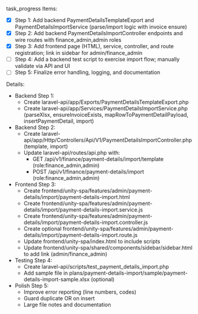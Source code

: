 task_progress Items:
- [x] Step 1: Add backend PaymentDetailsTemplateExport and PaymentDetailsImportService (parse/import logic with invoice ensure)
- [x] Step 2: Add backend PaymentDetailsImportController endpoints and wire routes with finance_admin,admin roles
- [x] Step 3: Add frontend page (HTML), service, controller, and route registration; link in sidebar for admin/finance_admin
- [ ] Step 4: Add a backend test script to exercise import flow; manually validate via API and UI
- [ ] Step 5: Finalize error handling, logging, and documentation

Details:
- Backend Step 1:
  - Create laravel-api/app/Exports/PaymentDetailsTemplateExport.php
  - Create laravel-api/app/Services/PaymentDetailsImportService.php (parseXlsx, ensureInvoiceExists, mapRowToPaymentDetailPayload, insertPaymentDetail, import)
- Backend Step 2:
  - Create laravel-api/app/Http/Controllers/Api/V1/PaymentDetailsImportController.php (template, import)
  - Update laravel-api/routes/api.php with:
    - GET /api/v1/finance/payment-details/import/template (role:finance_admin,admin)
    - POST /api/v1/finance/payment-details/import (role:finance_admin,admin)
- Frontend Step 3:
  - Create frontend/unity-spa/features/admin/payment-details/import/payment-details-import.html
  - Create frontend/unity-spa/features/admin/payment-details/import/payment-details-import.service.js
  - Create frontend/unity-spa/features/admin/payment-details/import/payment-details-import.controller.js
  - Create optional frontend/unity-spa/features/admin/payment-details/import/payment-details-import.route.js
  - Update frontend/unity-spa/index.html to include scripts
  - Update frontend/unity-spa/shared/components/sidebar/sidebar.html to add link (admin/finance_admin)
- Testing Step 4:
  - Create laravel-api/scripts/test_payment_details_import.php
  - Add sample file in plans/payment-details-import/sample/payment-details-import-sample.xlsx (optional)
- Polish Step 5:
  - Improve error reporting (line numbers, codes)
  - Guard duplicate OR on insert
  - Large file notes and documentation
